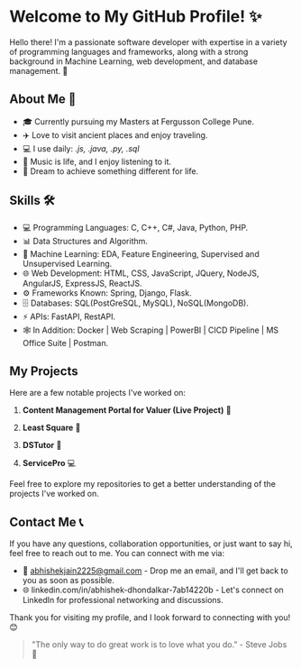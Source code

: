# Welcome to My GitHub Profile! ✨

Hello there! I'm a passionate software developer with expertise in a variety of programming languages and frameworks, along with a strong background in Machine Learning, web development, and database management. 🚀

## About Me 👤

- 🎓 Currently pursuing my Masters at Fergusson College Pune.
- ✈️ Love to visit ancient places and enjoy traveling.
- 💻 I use daily: *.js, .java, .py, .sql*
- 🎵 Music is life, and I enjoy listening to it.
- 💫 Dream to achieve something different for life.

## Skills 🛠️

- 💻 Programming Languages: C, C++, C#, Java, Python, PHP.
- 📊 Data Structures and Algorithm.
- 🤖 Machine Learning: EDA, Feature Engineering, Supervised and Unsupervised Learning.
- 🌐 Web Development: HTML, CSS, JavaScript, JQuery, NodeJS, AngularJS, ExpressJS, ReactJS.
- ⚙️ Frameworks Known: Spring, Django, Flask.
- 🗄️ Databases: SQL(PostGreSQL, MySQL), NoSQL(MongoDB).
- ⚡ APIs: FastAPI, RestAPI.
- 🕸️ In Addition: Docker | Web Scraping | PowerBI | CICD Pipeline | MS Office Suite | Postman.

## My Projects 

Here are a few notable projects I've worked on:

1. **Content Management Portal for Valuer (Live Project)** 🌟

2. **Least Square** 🎉

3. **DSTutor** 💪

4. **ServicePro** 💻

Feel free to explore my repositories to get a better understanding of the projects I've worked on.

## Contact Me 📞

If you have any questions, collaboration opportunities, or just want to say hi, feel free to reach out to me. You can connect with me via:

- 📧 abhishekjain2225@gmail.com - Drop me an email, and I'll get back to you as soon as possible.
- 🌐 linkedin.com/in/abhishek-dhondalkar-7ab14220b - Let's connect on LinkedIn for professional networking and discussions.

Thank you for visiting my profile, and I look forward to connecting with you! 😊

> "The only way to do great work is to love what you do." - Steve Jobs 🌟
